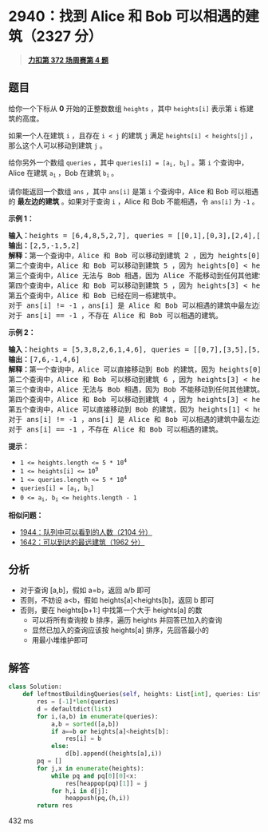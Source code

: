 # 2940：找到 Alice 和 Bob 可以相遇的建筑（2327 分）


> <u>**[力扣第 372 场周赛第 4 题](https://leetcode.cn/problems/find-building-where-alice-and-bob-can-meet/)**</u>

## 题目

<p>给你一个下标从 <strong>0</strong> 开始的正整数数组 <code>heights</code> ，其中 <code>heights[i]</code> 表示第 <code>i</code> 栋建筑的高度。</p>

<p>如果一个人在建筑 <code>i</code> ，且存在 <code>i &lt; j</code> 的建筑 <code>j</code> 满足 <code>heights[i] &lt; heights[j]</code> ，那么这个人可以移动到建筑 <code>j</code> 。</p>

<p>给你另外一个数组 <code>queries</code> ，其中 <code>queries[i] = [a<sub>i</sub>, b<sub>i</sub>]</code> 。第 <code>i</code> 个查询中，Alice 在建筑 <code>a<sub>i</sub></code> ，Bob 在建筑 <code>b<sub>i</sub></code><sub> </sub>。</p>

<p>请你能返回一个数组 <code>ans</code> ，其中 <code>ans[i]</code> 是第 <code>i</code> 个查询中，Alice 和 Bob 可以相遇的 <strong>最左边的建筑</strong> 。如果对于查询 <code>i</code> ，Alice<em> </em>和<em> </em>Bob 不能相遇，令 <code>ans[i]</code> 为 <code>-1</code> 。</p>



<p><strong class="example">示例 1：</strong></p>

<pre>
<b>输入：</b>heights = [6,4,8,5,2,7], queries = [[0,1],[0,3],[2,4],[3,4],[2,2]]
<b>输出：</b>[2,5,-1,5,2]
<b>解释：</b>第一个查询中，Alice 和 Bob 可以移动到建筑 2 ，因为 heights[0] &lt; heights[2] 且 heights[1] &lt; heights[2] 。
第二个查询中，Alice 和 Bob 可以移动到建筑 5 ，因为 heights[0] &lt; heights[5] 且 heights[3] &lt; heights[5] 。
第三个查询中，Alice 无法与 Bob 相遇，因为 Alice 不能移动到任何其他建筑。
第四个查询中，Alice 和 Bob 可以移动到建筑 5 ，因为 heights[3] &lt; heights[5] 且 heights[4] &lt; heights[5] 。
第五个查询中，Alice 和 Bob 已经在同一栋建筑中。
对于 ans[i] != -1 ，ans[i] 是 Alice 和 Bob 可以相遇的建筑中最左边建筑的下标。
对于 ans[i] == -1 ，不存在 Alice 和 Bob 可以相遇的建筑。
</pre>

<p><strong class="example">示例 2：</strong></p>

<pre>
<b>输入：</b>heights = [5,3,8,2,6,1,4,6], queries = [[0,7],[3,5],[5,2],[3,0],[1,6]]
<b>输出：</b>[7,6,-1,4,6]
<strong>解释：</strong>第一个查询中，Alice 可以直接移动到 Bob 的建筑，因为 heights[0] &lt; heights[7] 。
第二个查询中，Alice 和 Bob 可以移动到建筑 6 ，因为 heights[3] &lt; heights[6] 且 heights[5] &lt; heights[6] 。
第三个查询中，Alice 无法与 Bob 相遇，因为 Bob 不能移动到任何其他建筑。
第四个查询中，Alice 和 Bob 可以移动到建筑 4 ，因为 heights[3] &lt; heights[4] 且 heights[0] &lt; heights[4] 。
第五个查询中，Alice 可以直接移动到 Bob 的建筑，因为 heights[1] &lt; heights[6] 。
对于 ans[i] != -1 ，ans[i] 是 Alice 和 Bob 可以相遇的建筑中最左边建筑的下标。
对于 ans[i] == -1 ，不存在 Alice 和 Bob 可以相遇的建筑。
</pre>



<p><strong>提示：</strong></p>

<ul>
<li><code>1 &lt;= heights.length &lt;= 5 * 10<sup>4</sup></code></li>
<li><code>1 &lt;= heights[i] &lt;= 10<sup>9</sup></code></li>
<li><code>1 &lt;= queries.length &lt;= 5 * 10<sup>4</sup></code></li>
<li><code>queries[i] = [a<sub>i</sub>, b<sub>i</sub>]</code></li>
<li><code>0 &lt;= a<sub>i</sub>, b<sub>i</sub> &lt;= heights.length - 1</code></li>
</ul>


**相似问题：**
- [1944：队列中可以看到的人数（2104 分）](/leetcode/1944)
- [1642：可以到达的最远建筑（1962 分）](/leetcode/1642)


## 分析

- 对于查询 [a,b]，假如 a=b，返回 a/b 即可
- 否则，不妨设 a<b，假如 heights[a]<heights[b]，返回 b 即可
- 否则，要在 heights[b+1:] 中找第一个大于 heights[a] 的数
	- 可以将所有查询按 b 排序，遍历 heights 并回答已加入的查询
	- 显然已加入的查询应该按 heights[a] 排序，先回答最小的
	- 用最小堆维护即可

## 解答


```python
class Solution:
    def leftmostBuildingQueries(self, heights: List[int], queries: List[List[int]]) -> List[int]:
        res = [-1]*len(queries)
        d = defaultdict(list)
        for i,(a,b) in enumerate(queries):
            a,b = sorted([a,b])
            if a==b or heights[a]<heights[b]:
                res[i] = b
            else:
                d[b].append((heights[a],i))
        pq = []
        for j,x in enumerate(heights):
            while pq and pq[0][0]<x:
                res[heappop(pq)[1]] = j
            for h,i in d[j]:
                heappush(pq,(h,i))
        return res
```
432 ms
